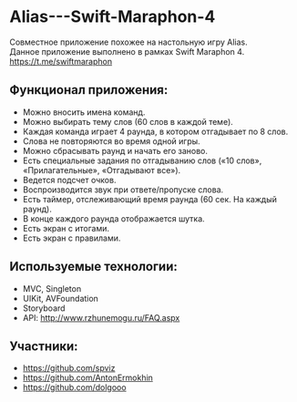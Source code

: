 # Alias---Swift-Maraphon-4

Совместное приложение похожее на настольную игру Alias.  
Данное приложение выполнено в рамках Swift Maraphon 4.  
https://t.me/swiftmaraphon

## Функционал приложения:
- Можно вносить имена команд.
- Можно выбирать тему слов (60 слов в каждой теме).
- Каждая команда играет 4 раунда, в котором отгадывает по 8 слов.
- Слова не повторяются во время одной игры.
- Можно сбрасывать раунд и начать его заново.
- Есть специальные задания по отгадыванию слов («10 слов», «Прилагательные», «Отгадывают все»).
- Ведется подсчет очков.
- Воспроизводится звук при ответе/пропуске слова.
- Есть таймер, отслеживающий время раунда (60 сек. На каждый раунд).
- В конце каждого раунда отображается шутка.
- Есть экран с итогами.
- Есть экран с правилами.

## Используемые технологии:
- MVC, Singleton
- UIKit, AVFoundation
- Storyboard
- API: http://www.rzhunemogu.ru/FAQ.aspx

## Участники:
- https://github.com/spviz
- https://github.com/AntonErmokhin
- https://github.com/dolgooo
